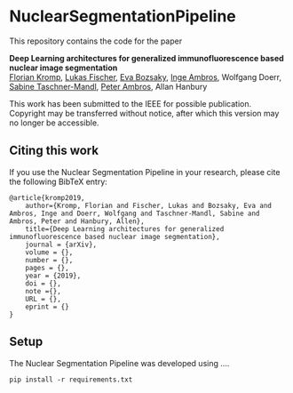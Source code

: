# NuclearSegmentationPipeline

This repository contains the code for the paper

**Deep Learning architectures for generalized immunofluorescence based nuclear image segmentation**
<br>
[Florian Kromp](http://science.ccri.at/contact-us/contact-details/), [Lukas Fischer](https://www.scch.at/en/team/person_id/207), [Eva Bozsaky](http://science.ccri.at/contact-us/contact-details/), [Inge Ambros](http://science.ccri.at/contact-us/contact-details/), Wolfgang Doerr, [Sabine Taschner-Mandl](http://science.ccri.at/contact-us/contact-details/), [Peter Ambros](http://science.ccri.at/contact-us/contact-details/), Allan Hanbury

This work has been submitted to the IEEE for possible publication. Copyright may be transferred without notice, after which this version may no longer be accessible.

## Citing this work

If you use the Nuclear Segmentation Pipeline in your research, please cite the following BibTeX entry:

```
@article{kromp2019,
    author={Kromp, Florian and Fischer, Lukas and Bozsaky, Eva and Ambros, Inge and Doerr, Wolfgang and Taschner-Mandl, Sabine and Ambros, Peter and Hanbury, Allen},
    title={Deep Learning architectures for generalized immunofluorescence based nuclear image segmentation},
    journal = {arXiv},
    volume = {},
    number = {},
    pages = {},
    year = {2019},
    doi = {},
    note ={},
    URL = {},
    eprint = {}
}
```

## Setup
The Nuclear Segmentation Pipeline was developed using ....

```
pip install -r requirements.txt
```